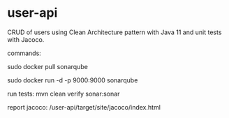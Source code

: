 # user-api
CRUD of users using Clean Architecture pattern with Java 11 and unit tests with Jacoco.

commands:

sudo docker pull sonarqube

sudo docker run -d -p 9000:9000 sonarqube

run tests: mvn clean verify sonar:sonar

report jacoco: /user-api/target/site/jacoco/index.html


